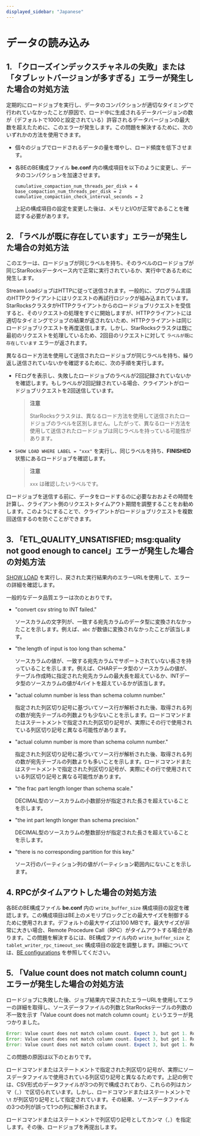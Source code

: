 ```yaml
---
displayed_sidebar: "Japanese"
---
```


# データの読み込み

## 1. 「クローズインデックスチャネルの失敗」または「タブレットバージョンが多すぎる」エラーが発生した場合の対処方法

定期的にロードジョブを実行し、データのコンパクションが適切なタイミングで行われていなかったことが原因で、ロード中に生成されるデータバージョンの数が（デフォルトで1000と設定されている）許容されるデータバージョンの最大数を超えたために、このエラーが発生します。この問題を解決するために、次のいずれかの方法を使用できます。

- 個々のジョブでロードされるデータの量を増やし、ロード頻度を低下させます。

- 各BEのBE構成ファイル **be.conf** 内の構成項目を以下のように変更し、データのコンパクションを加速させます。

    ```Plain
    cumulative_compaction_num_threads_per_disk = 4
    base_compaction_num_threads_per_disk = 2
    cumulative_compaction_check_interval_seconds = 2
    ```

  上記の構成項目の設定を変更した後は、メモリとI/Oが正常であることを確認する必要があります。

## 2. 「ラベルが既に存在しています」エラーが発生した場合の対処方法

このエラーは、ロードジョブが同じラベルを持ち、そのラベルのロードジョブが同じStarRocksデータベース内で正常に実行されているか、実行中であるために発生します。

Stream LoadジョブはHTTPに従って送信されます。一般的に、プログラム言語のHTTPクライアントにはリクエストの再試行ロジックが組み込まれています。StarRocksクラスタがHTTPクライアントからのロードジョブリクエストを受信すると、そのリクエストの処理をすぐに開始しますが、HTTPクライアントには適切なタイミングでジョブの結果が返されないため、HTTPクライアントは同じロードジョブリクエストを再度送信します。しかし、StarRocksクラスタは既に最初のリクエストを処理しているため、2回目のリクエストに対して `ラベルが既に存在しています` エラーが返されます。

異なるロード方法を使用して送信されたロードジョブが同じラベルを持ち、繰り返し送信されていないかを確認するために、次の手順を実行します。

- FEログを表示し、失敗したロードジョブのラベルが2回記録されていないかを確認します。もしラベルが2回記録されている場合、クライアントがロードジョブリクエストを2回送信しています。

  > **注意**
  >
  > StarRocksクラスタは、異なるロード方法を使用して送信されたロードジョブのラベルを区別しません。したがって、異なるロード方法を使用して送信されたロードジョブは同じラベルを持っている可能性があります。

- `SHOW LOAD WHERE LABEL = "xxx"` を実行し、同じラベルを持ち、**FINISHED** 状態にあるロードジョブを確認します。

  > **注意**
  >
  > `xxx` は確認したいラベルです。

ロードジョブを送信する前に、データをロードするのに必要なおおよその時間を計算し、クライアント側のリクエストタイムアウト期間を調整することをお勧めします。このようにすることで、クライアントがロードジョブリクエストを複数回送信するのを防ぐことができます。

## 3. 「ETL_QUALITY_UNSATISFIED; msg:quality not good enough to cancel」エラーが発生した場合の対処方法

[SHOW LOAD](../../sql-reference/sql-statements/data-manipulation/SHOW_LOAD.md) を実行し、戻された実行結果内のエラーURLを使用して、エラーの詳細を確認します。

一般的なデータ品質エラーは次のとおりです。

- "convert csv string to INT failed."
  
  ソースカラムの文字列が、一致する宛先カラムのデータ型に変換されなかったことを示します。例えば、`abc` が数値に変換されなかったことが該当します。

- "the length of input is too long than schema."
  
  ソースカラムの値が、一致する宛先カラムでサポートされていない長さを持っていることを示します。例えば、CHARデータ型のソースカラムの値が、テーブル作成時に指定された宛先カラムの最大長を超えているか、INTデータ型のソースカラムの値が4バイトを超えているかが該当します。

- "actual column number is less than schema column number."
  
  指定された列区切り記号に基づいてソース行が解析された後、取得される列の数が宛先テーブルの列数よりも少ないことを示します。ロードコマンドまたはステートメントで指定された列区切り記号が、実際にその行で使用されている列区切り記号と異なる可能性があります。

- "actual column number is more than schema column number."
  
  指定された列区切り記号に基づいてソース行が解析された後、取得される列の数が宛先テーブルの列数よりも多いことを示します。ロードコマンドまたはステートメントで指定された列区切り記号が、実際にその行で使用されている列区切り記号と異なる可能性があります。

- "the frac part length longer than schema scale."
  
  DECIMAL型のソースカラムの小数部分が指定された長さを超えていることを示します。

- "the int part length longer than schema precision."
  
  DECIMAL型のソースカラムの整数部分が指定された長さを超えていることを示します。

- "there is no corresponding partition for this key."
  
  ソース行のパーティション列の値がパーティション範囲内にないことを示します。

## 4. RPCがタイムアウトした場合の対処方法

各BEのBE構成ファイル **be.conf** 内の `write_buffer_size` 構成項目の設定を確認します。この構成項目はBE上のメモリブロックごとの最大サイズを制御するために使用されます。デフォルトの最大サイズは100 MBです。最大サイズが非常に大きい場合、Remote Procedure Call（RPC）がタイムアウトする場合があります。この問題を解決するには、BE構成ファイル内の `write_buffer_size` と `tablet_writer_rpc_timeout_sec` 構成項目の設定を調整します。詳細については、[BE configurations](../../loading/Loading_intro.md#be-configurations) を参照してください。

## 5. 「Value count does not match column count」エラーが発生した場合の対処方法

ロードジョブに失敗した後、ジョブ結果内で戻されたエラーURLを使用してエラーの詳細を取得し、ソースデータファイルの列数とStarRocksテーブルの列数の不一致を示す「Value count does not match column count」というエラーが見つかりました。

```Java
Error: Value count does not match column count. Expect 3, but got 1. Row: 2023-01-01T18:29:00Z,cpu0,80.99
Error: Value count does not match column count. Expect 3, but got 1. Row: 2023-01-01T18:29:10Z,cpu1,75.23
Error: Value count does not match column count. Expect 3, but got 1. Row: 2023-01-01T18:29:20Z,cpu2,59.44
```

この問題の原因は以下のとおりです。

ロードコマンドまたはステートメントで指定された列区切り記号が、実際にソースデータファイルで使用されている列区切り記号と異なるためです。上記の例では、CSV形式のデータファイルが3つの列で構成されており、これらの列はカンマ（`,`）で区切られています。しかし、ロードコマンドまたはステートメントで `\t` が列区切り記号として指定されています。その結果、ソースデータファイルの3つの列が誤って1つの列に解析されます。

ロードコマンドまたはステートメントで列区切り記号としてカンマ（`,`）を指定します。その後、ロードジョブを再提出します。